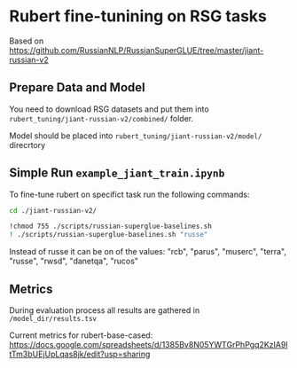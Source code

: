 # Rubert fine-tunining on RSG tasks

Based on https://github.com/RussianNLP/RussianSuperGLUE/tree/master/jiant-russian-v2

## Prepare Data and Model
You need to download RSG datasets and put them into `rubert_tuning/jiant-russian-v2/combined/` folder.

Model should be placed into `rubert_tuning/jiant-russian-v2/model/` direcrtory

## Simple Run `example_jiant_train.ipynb`

To fine-tune rubert on specifict task run the following commands:
```sh
cd ./jiant-russian-v2/
```
```sh
!chmod 755 ./scripts/russian-superglue-baselines.sh 
! ./scripts/russian-superglue-baselines.sh "russe"
```
Instead of russe it can be on of the values: 
"rcb", "parus", "muserc", "terra", "russe", "rwsd", "danetqa", "rucos"

## Metrics
During evaluation process all results are gathered in `/model_dir/results.tsv`

Current metrics for rubert-base-cased: https://docs.google.com/spreadsheets/d/1385Bv8N05YWTGrPhPgq2KzIA9ltTm3bUEjUpLqas8jk/edit?usp=sharing